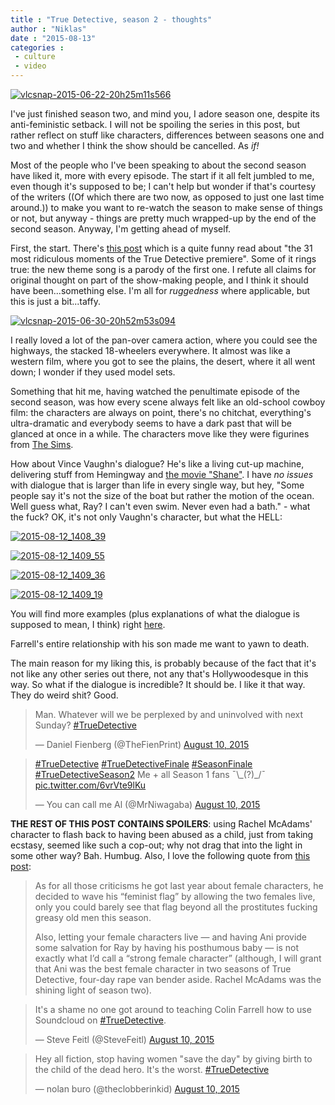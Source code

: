 ```yaml
---
title : "True Detective, season 2 - thoughts"
author : "Niklas"
date : "2015-08-13"
categories : 
 - culture
 - video
---
```


[![vlcsnap-2015-06-22-20h25m11s566](https://niklasblog.com/wp-content/vlcsnap-2015-06-22-20h25m11s566-1024x576.png)](https://niklasblog.com/wp-content/vlcsnap-2015-06-22-20h25m11s566.png)

I've just finished season two, and mind you, I adore season one, despite its anti-feministic setback. I will not be spoiling the series in this post, but rather reflect on stuff like characters, differences between seasons one and two and whether I think the show should be cancelled. As _if!_

Most of the people who I've been speaking to about the second season have liked it, more with every episode. The start if it all felt jumbled to me, even though it's supposed to be; I can't help but wonder if that's courtesy of the writers ((Of which there are two now, as opposed to just one last time around.)) to make you want to re-watch the season to make sense of things or not, but anyway - things are pretty much wrapped-up by the end of the second season. Anyway, I'm getting ahead of myself.

First, the start. There's [this post](http://www.vox.com/2015/6/21/8822159/true-detective-premiere-recap-season-2) which is a quite funny read about "the 31 most ridiculous moments of the True Detective premiere". Some of it rings true: the new theme song is a parody of the first one. I refute all claims for original thought on part of the show-making people, and I think it should have been...something else. I'm all for _ruggedness_ where applicable, but this is just a bit...taffy.

[![vlcsnap-2015-06-30-20h52m53s094](https://niklasblog.com/wp-content/vlcsnap-2015-06-30-20h52m53s094-1024x576.png)](https://niklasblog.com/wp-content/vlcsnap-2015-06-30-20h52m53s094.png)

I really loved a lot of the pan-over camera action, where you could see the highways, the stacked 18-wheelers everywhere. It almost was like a western film, where you got to see the plains, the desert, where it all went down; I wonder if they used model sets.

Something that hit me, having watched the penultimate episode of the second season, was how every scene always felt like an old-school cowboy film: the characters are always on point, there's no chitchat, everything's ultra-dramatic and everybody seems to have a dark past that will be glanced at once in a while. The characters move like they were figurines from [The Sims](https://en.wikipedia.org/wiki/The_Sims).

How about Vince Vaughn's dialogue? He's like a living cut-up machine, delivering stuff from Hemingway and [the movie "Shane"](https://www.youtube.com/watch?v=eUowN9bYG6s). I have _no issues_ with dialogue that is larger than life in every single way, but hey, "Some people say it's not the size of the boat but rather the motion of the ocean. Well guess what, Ray? I can't even swim. Never even had a bath." - what the fuck? OK, it's not only Vaughn's character, but what the HELL:

[![2015-08-12_1408_39](https://niklasblog.com/wp-content/2015-08-12_1408_39.png)](https://niklasblog.com/wp-content/2015-08-12_1408_39.png)

[![2015-08-12_1409_55](https://niklasblog.com/wp-content/2015-08-12_1409_55.png)](https://niklasblog.com/wp-content/2015-08-12_1409_55.png)

[![2015-08-12_1409_36](https://niklasblog.com/wp-content/2015-08-12_1409_36.png)](https://niklasblog.com/wp-content/2015-08-12_1409_36.png)

[![2015-08-12_1409_19](https://niklasblog.com/wp-content/2015-08-12_1409_19.png)](https://niklasblog.com/wp-content/2015-08-12_1409_19.png)

You will find more examples (plus explanations of what the dialogue is supposed to mean, I think) right [here](http://www.digitalspy.com/tv/s232/true-detective/feature/a659842/8-ridiculous-lines-from-true-detective-and-what-they-actually-mean.html).

Farrell's entire relationship with his son made me want to yawn to death.

The main reason for my liking this, is probably because of the fact that it's not like any other series out there, not any that's Hollywoodesque in this way. So what if the dialogue is incredible? It should be. I like it that way. They do weird shit? Good.

<blockquote class="twitter-tweet" lang="en"><p lang="en" dir="ltr">Man. Whatever will we be perplexed by and uninvolved with next Sunday? <a href="https://twitter.com/hashtag/TrueDetective?src=hash">#TrueDetective</a></p>— Daniel Fienberg (@TheFienPrint) <a href="https://twitter.com/TheFienPrint/status/630567030576381952">August 10, 2015</a></blockquote>
<script async src="//platform.twitter.com/widgets.js" charset="utf-8"></script>

<blockquote class="twitter-tweet" lang="en"><p lang="en" dir="ltr"><a href="https://twitter.com/hashtag/TrueDetective?src=hash">#TrueDetective</a> <a href="https://twitter.com/hashtag/TrueDetectiveFinale?src=hash">#TrueDetectiveFinale</a> <a href="https://twitter.com/hashtag/SeasonFinale?src=hash">#SeasonFinale</a> <a href="https://twitter.com/hashtag/TrueDetectiveSeason2?src=hash">#TrueDetectiveSeason2</a> Me + all Season 1 fans ¯\_(?)_/¯ <a href="http://t.co/6vrVte9lKu">pic.twitter.com/6vrVte9lKu</a></p>— You can call me Al (@MrNiwagaba) <a href="https://twitter.com/MrNiwagaba/status/630714312374530048">August 10, 2015</a></blockquote>
<script async src="//platform.twitter.com/widgets.js" charset="utf-8"></script>

**THE REST OF THIS POST CONTAINS SPOILERS**: using Rachel McAdams' character to flash back to having been abused as a child, just from taking ecstasy, seemed like such a cop-out; why not drag that into the light in some other way? Bah. Humbug. Also, I love the following quote from [this post](http://www.pajiba.com/true_detective/how-twitter-reacted-to-the-true-detective-season-2-finale.php):

> As for all those criticisms he got last year about female characters, he decided to wave his “feminist flag” by allowing the two females live, only you could barely see that flag beyond all the prostitutes fucking greasy old men this season.
> 
> Also, letting your female characters live — and having Ani provide some salvation for Ray by having his posthumous baby — is not exactly what I’d call a “strong female character” (although, I will grant that Ani was the best female character in two seasons of True Detective, four-day rape van bender aside. Rachel McAdams was the shining light of season two).

<blockquote class="twitter-tweet" lang="en"><p lang="en" dir="ltr">It's a shame no one got around to teaching Colin Farrell how to use Soundcloud on <a href="https://twitter.com/hashtag/TrueDetective?src=hash">#TrueDetective</a>.</p>— Steve Feitl (@SteveFeitl) <a href="https://twitter.com/SteveFeitl/status/630723436126584832">August 10, 2015</a></blockquote>
<script async src="//platform.twitter.com/widgets.js" charset="utf-8"></script>

<blockquote class="twitter-tweet" lang="en"><p lang="en" dir="ltr">Hey all fiction, stop having women "save the day" by giving birth to the child of the dead hero. It's the worst. <a href="https://twitter.com/hashtag/TrueDetective?src=hash">#TrueDetective</a></p>— nolan buro (@theclobberinkid) <a href="https://twitter.com/theclobberinkid/status/630722814803218432">August 10, 2015</a></blockquote>
<script async src="//platform.twitter.com/widgets.js" charset="utf-8"></script>

